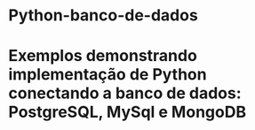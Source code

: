# Python-banco-de-dados
# Exemplos demonstrando implementação de Python conectando a banco de dados: PostgreSQL, MySql e MongoDB

